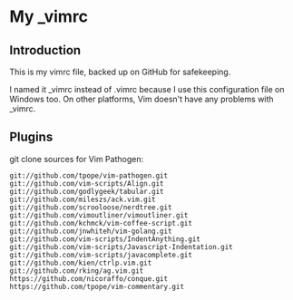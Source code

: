 # My _vimrc

## Introduction

This is my vimrc file, backed up on GitHub for safekeeping.

I named it _vimrc instead of .vimrc because I use this configuration file on Windows too. On other platforms, Vim doesn't have any problems with _vimrc.

## Plugins

git clone sources for Vim Pathogen:

    git://github.com/tpope/vim-pathogen.git
    git://github.com/vim-scripts/Align.git
    git://github.com/godlygeek/tabular.git
    git://github.com/mileszs/ack.vim.git
    git://github.com/scrooloose/nerdtree.git
    git://github.com/vimoutliner/vimoutliner.git
    git://github.com/kchmck/vim-coffee-script.git
    git://github.com/jnwhiteh/vim-golang.git
    git://github.com/vim-scripts/IndentAnything.git
    git://github.com/vim-scripts/Javascript-Indentation.git
    git://github.com/vim-scripts/javacomplete.git
    git://github.com/kien/ctrlp.vim.git
    git://github.com/rking/ag.vim.git
    https://github.com/nicoraffo/conque.git
    https://github.com/tpope/vim-commentary.git
    

